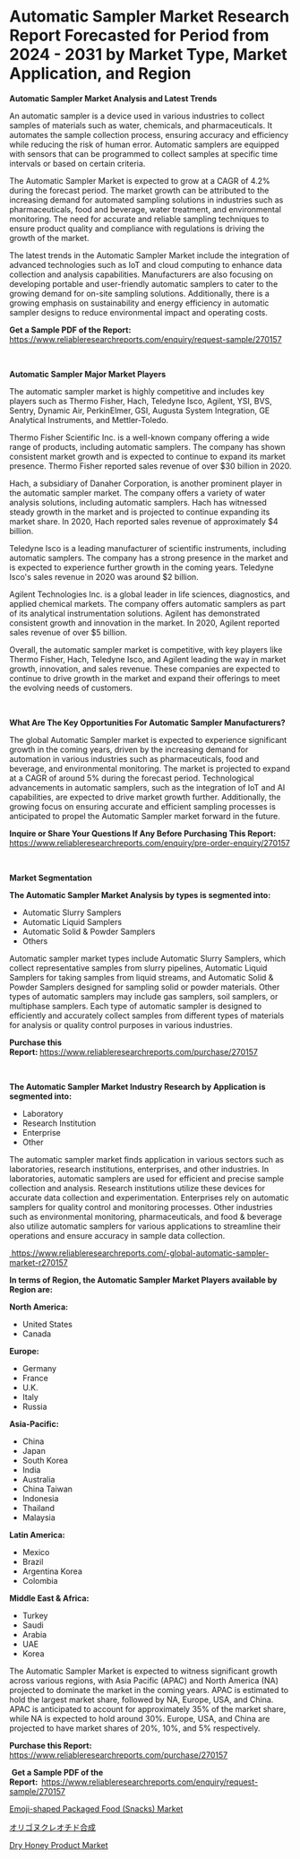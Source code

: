 <p><h1>Automatic Sampler Market Research Report Forecasted for Period from 2024 -  2031 by Market Type, Market Application, and Region</h1></p><p><strong>Automatic Sampler Market Analysis and Latest Trends</strong></p>
<p><p>An automatic sampler is a device used in various industries to collect samples of materials such as water, chemicals, and pharmaceuticals. It automates the sample collection process, ensuring accuracy and efficiency while reducing the risk of human error. Automatic samplers are equipped with sensors that can be programmed to collect samples at specific time intervals or based on certain criteria.</p><p>The Automatic Sampler Market is expected to grow at a CAGR of 4.2% during the forecast period. The market growth can be attributed to the increasing demand for automated sampling solutions in industries such as pharmaceuticals, food and beverage, water treatment, and environmental monitoring. The need for accurate and reliable sampling techniques to ensure product quality and compliance with regulations is driving the growth of the market.</p><p>The latest trends in the Automatic Sampler Market include the integration of advanced technologies such as IoT and cloud computing to enhance data collection and analysis capabilities. Manufacturers are also focusing on developing portable and user-friendly automatic samplers to cater to the growing demand for on-site sampling solutions. Additionally, there is a growing emphasis on sustainability and energy efficiency in automatic sampler designs to reduce environmental impact and operating costs.</p></p>
<p><strong>Get a Sample PDF of the Report:&nbsp;</strong> <a href="https://www.reliableresearchreports.com/enquiry/request-sample/270157">https://www.reliableresearchreports.com/enquiry/request-sample/270157</a></p>
<p>&nbsp;</p>
<p><strong>Automatic Sampler Major Market Players</strong></p>
<p><p>The automatic sampler market is highly competitive and includes key players such as Thermo Fisher, Hach, Teledyne Isco, Agilent, YSI, BVS, Sentry, Dynamic Air, PerkinElmer, GSI, Augusta System Integration, GE Analytical Instruments, and Mettler-Toledo.</p><p>Thermo Fisher Scientific Inc. is a well-known company offering a wide range of products, including automatic samplers. The company has shown consistent market growth and is expected to continue to expand its market presence. Thermo Fisher reported sales revenue of over $30 billion in 2020.</p><p>Hach, a subsidiary of Danaher Corporation, is another prominent player in the automatic sampler market. The company offers a variety of water analysis solutions, including automatic samplers. Hach has witnessed steady growth in the market and is projected to continue expanding its market share. In 2020, Hach reported sales revenue of approximately $4 billion.</p><p>Teledyne Isco is a leading manufacturer of scientific instruments, including automatic samplers. The company has a strong presence in the market and is expected to experience further growth in the coming years. Teledyne Isco's sales revenue in 2020 was around $2 billion.</p><p>Agilent Technologies Inc. is a global leader in life sciences, diagnostics, and applied chemical markets. The company offers automatic samplers as part of its analytical instrumentation solutions. Agilent has demonstrated consistent growth and innovation in the market. In 2020, Agilent reported sales revenue of over $5 billion.</p><p>Overall, the automatic sampler market is competitive, with key players like Thermo Fisher, Hach, Teledyne Isco, and Agilent leading the way in market growth, innovation, and sales revenue. These companies are expected to continue to drive growth in the market and expand their offerings to meet the evolving needs of customers.</p></p>
<p>&nbsp;</p>
<p><strong>What Are The Key Opportunities For Automatic Sampler Manufacturers?</strong></p>
<p><p>The global Automatic Sampler market is expected to experience significant growth in the coming years, driven by the increasing demand for automation in various industries such as pharmaceuticals, food and beverage, and environmental monitoring. The market is projected to expand at a CAGR of around 5% during the forecast period. Technological advancements in automatic samplers, such as the integration of IoT and AI capabilities, are expected to drive market growth further. Additionally, the growing focus on ensuring accurate and efficient sampling processes is anticipated to propel the Automatic Sampler market forward in the future.</p></p>
<p><strong>Inquire or Share Your Questions If Any Before Purchasing This Report:</strong> <a href="https://www.reliableresearchreports.com/enquiry/pre-order-enquiry/270157">https://www.reliableresearchreports.com/enquiry/pre-order-enquiry/270157</a></p>
<p>&nbsp;</p>
<p><strong>Market Segmentation</strong></p>
<p><strong>The Automatic Sampler Market Analysis by types is segmented into:</strong></p>
<p><ul><li>Automatic Slurry Samplers</li><li>Automatic Liquid Samplers</li><li>Automatic Solid & Powder Samplers</li><li>Others</li></ul></p>
<p><p>Automatic sampler market types include Automatic Slurry Samplers, which collect representative samples from slurry pipelines, Automatic Liquid Samplers for taking samples from liquid streams, and Automatic Solid & Powder Samplers designed for sampling solid or powder materials. Other types of automatic samplers may include gas samplers, soil samplers, or multiphase samplers. Each type of automatic sampler is designed to efficiently and accurately collect samples from different types of materials for analysis or quality control purposes in various industries.</p></p>
<p><strong>Purchase this Report:&nbsp;</strong><a href="https://www.reliableresearchreports.com/purchase/270157">https://www.reliableresearchreports.com/purchase/270157</a></p>
<p>&nbsp;</p>
<p><strong>The Automatic Sampler Market Industry Research by Application is segmented into:</strong></p>
<p><ul><li>Laboratory</li><li>Research Institution</li><li>Enterprise</li><li>Other</li></ul></p>
<p><p>The automatic sampler market finds application in various sectors such as laboratories, research institutions, enterprises, and other industries. In laboratories, automatic samplers are used for efficient and precise sample collection and analysis. Research institutions utilize these devices for accurate data collection and experimentation. Enterprises rely on automatic samplers for quality control and monitoring processes. Other industries such as environmental monitoring, pharmaceuticals, and food & beverage also utilize automatic samplers for various applications to streamline their operations and ensure accuracy in sample data collection.</p></p>
<p><a href="https://www.reliableresearchreports.com/-global-automatic-sampler-market-r270157">&nbsp;https://www.reliableresearchreports.com/-global-automatic-sampler-market-r270157</a></p>
<p><strong>In terms of Region, the Automatic Sampler Market Players available by Region are:</strong></p>
<p>
    <p> <strong> North America: </strong>
        <ul>
            <li>United States</li>
            <li>Canada</li>
        </ul>
        </p> 
    <p> <strong> Europe: </strong>
        <ul>
            <li>Germany</li>
            <li>France</li>
            <li>U.K.</li>
            <li>Italy</li>
            <li>Russia</li>
        </ul>
        </p> 
    <p> <strong> Asia-Pacific: </strong>
        <ul>
            <li>China</li>
            <li>Japan</li>
            <li>South Korea</li>
            <li>India</li>
            <li>Australia</li>
            <li>China Taiwan</li>
            <li>Indonesia</li>
            <li>Thailand</li>
            <li>Malaysia</li>
        </ul>
        </p> 
    <p> <strong> Latin America: </strong>
        <ul>
            <li>Mexico</li>
            <li>Brazil</li>
            <li>Argentina Korea</li>
            <li>Colombia</li>
        </ul>
        </p> 
    <p> <strong> Middle East & Africa: </strong>
        <ul>
            <li>Turkey</li>
            <li>Saudi</li>
            <li>Arabia</li>
            <li>UAE</li>
            <li>Korea</li>
        </ul>
    </p>
    </p>
<p><p>The Automatic Sampler Market is expected to witness significant growth across various regions, with Asia Pacific (APAC) and North America (NA) projected to dominate the market in the coming years. APAC is estimated to hold the largest market share, followed by NA, Europe, USA, and China. APAC is anticipated to account for approximately 35% of the market share, while NA is expected to hold around 30%. Europe, USA, and China are projected to have market shares of 20%, 10%, and 5% respectively.</p></p>
<p><strong>Purchase this Report: </strong><a href="https://www.reliableresearchreports.com/purchase/270157">https://www.reliableresearchreports.com/purchase/270157</a></p>
<p>&nbsp;<strong>Get a Sample PDF of the Report:&nbsp;&nbsp;</strong><a href="https://www.reliableresearchreports.com/enquiry/request-sample/270157">https://www.reliableresearchreports.com/enquiry/request-sample/270157</a></p>
<p><strong></strong></p>
<p><p><a href="https://github.com/indrystar/Market-Research-Report-List-4/blob/main/emoji-shaped-packaged-food-snacks-market.md">Emoji-shaped Packaged Food (Snacks) Market</a></p><p><a href="https://medium.com/@verniebarton2023/%E3%82%AA%E3%83%AA%E3%82%B4%E3%83%8C%E3%82%AF%E3%83%AC%E3%82%AA%E3%83%81%E3%83%89%E5%90%88%E6%88%90%E5%B8%82%E5%A0%B4%E3%81%AE%E5%8B%95%E5%90%91%E3%82%92%E6%8E%A2%E3%82%8B-%E3%82%B0%E3%83%AD%E3%83%BC%E3%83%90%E3%83%AB%E3%83%88%E3%83%AC%E3%83%B3%E3%83%89%E3%81%A8%E5%B0%86%E6%9D%A5%E3%81%AE%E6%88%90%E9%95%B7%E8%A6%8B%E9%80%9A%E3%81%97-2024%E5%B9%B4-2031%E5%B9%B4-108%E3%83%9A%E3%83%BC%E3%82%B8%E3%81%A7%E7%B6%B2%E7%BE%85%E3%81%95%E3%82%8C%E3%81%A6%E3%81%84%E3%81%BE%E3%81%99-876216ba61d9">オリゴヌクレオチド合成</a></p><p><a href="https://github.com/AKSHATREPORTPRIME/Market-Research-Report-List-5/blob/main/dry-honey-product-market.md">Dry Honey Product Market</a></p></p>